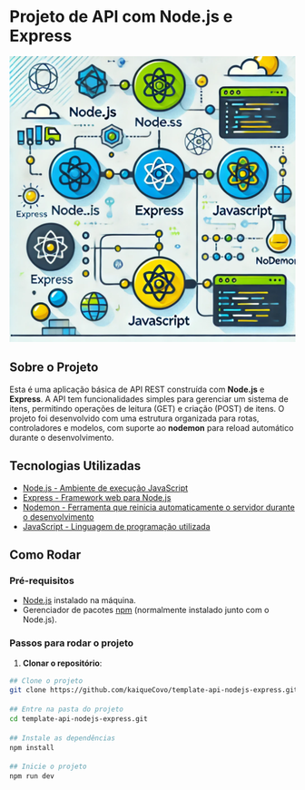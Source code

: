 # Projeto de API com Node.js e Express

![Imagem ilustrando as ferramentas utilizadas no projeto](./github/illustration.png)

## Sobre o Projeto

Esta é uma aplicação básica de API REST construída com **Node.js** e **Express**. A API tem funcionalidades simples para gerenciar um sistema de itens, permitindo operações de leitura (GET) e criação (POST) de itens. O projeto foi desenvolvido com uma estrutura organizada para rotas, controladores e modelos, com suporte ao **nodemon** para reload automático durante o desenvolvimento.

## Tecnologias Utilizadas

- [Node.js - Ambiente de execução JavaScript](https://nodejs.org/pt)
- [Express - Framework web para Node.js](https://expressjs.com/pt-br/)
- [Nodemon - Ferramenta que reinicia automaticamente o servidor durante o desenvolvimento](https://www.npmjs.com/package/nodemon)
- [JavaScript - Linguagem de programação utilizada](https://developer.mozilla.org/pt-BR/docs/Web/JavaScript)

## Como Rodar

### Pré-requisitos

- [Node.js](https://nodejs.org/en/) instalado na máquina.
- Gerenciador de pacotes [npm](https://www.npmjs.com/) (normalmente instalado junto com o Node.js).

### Passos para rodar o projeto

1. **Clonar o repositório**:

```bash
## Clone o projeto
git clone https://github.com/kaiqueCovo/template-api-nodejs-express.git

## Entre na pasta do projeto
cd template-api-nodejs-express.git

## Instale as dependências
npm install

## Inicie o projeto
npm run dev
```

